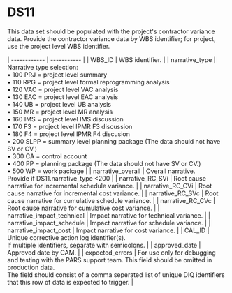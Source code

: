 # DS11
This data set should be populated with the project's contractor variance data. Provide the contractor variance data by WBS identifier; for project, use the project level WBS identifier.

| ------------ | ----------- |
| WBS_ID | WBS identifier. |
| narrative_type | Narrative type selection:<br/> • 100 PRJ = project level summary<br/> • 110 RPG = project level formal reprogramming analysis<br/> • 120 VAC = project level VAC analysis<br/> • 130 EAC = project level EAC analysis<br/> • 140 UB = project level UB analysis<br/> • 150 MR = project level MR analysis<br/> • 160 IMS = project level IMS discussion<br/> • 170 F3 = project level IPMR F3 discussion<br/> • 180 F4 = project level IPMR F4 discusion<br/> • 200 SLPP = summary level planning package (The data should not have SV or CV.)<br/> • 300 CA = control account<br/> • 400 PP = planning package (The data should not have SV or CV.)<br/> • 500 WP = work package |
| narrative_overall | Overall narrative.<br/> Provide if DS11.narrative_type <200 |
| narrative_RC_SVi | Root cause narrative for incremental schedule variance. |
| narrative_RC_CVi | Root cause narrative for incremental cost variance. |
| narrative_RC_SVc | Root cause narrative for cumulative schedule variance. |
| narrative_RC_CVc | Root cause narrative for cumulative cost variance. |
| narrative_impact_technical | Impact narrative for technical variance. |
| narrative_impact_schedule | Impact narrative for schedule variance. |
| narrative_impact_cost | Impact narrative for cost variance. |
| CAL_ID | Unique corrective action log identifier(s).<br/>If multiple identifiers, separate with semicolons. |
| approved_date | Approved date by CAM. |
| expected_errors | For use only for debugging and testing with the PARS support team. This field should be omitted in production data.<br/> The field should consist of a comma seperated list of unique DIQ identifiers that this row of data is expected to trigger. |
